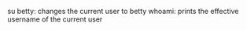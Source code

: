 su betty: changes the current user to betty
whoami: prints the effective username of the current user
